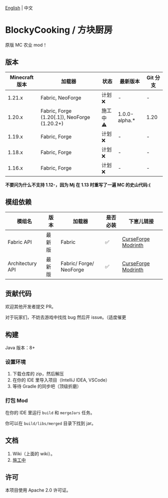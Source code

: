 [English](./README.md) | 中文

# BlockyCooking / 方块厨房
原版 MC 农业 mod！

## 版本
| Minecraft 版本 | 加载器                                          | 状态     | 最新版本          | Git 分支 |
|--------------|----------------------------------------------|--------|---------------|--------|
| 1.21.x       | Fabric, NeoForge                             | 计划 ❌   | -             | -      |
| 1.20.x       | Fabric, Forge (1.20[.1]), NeoForge (1.20.2+) | 施工中 ⚠️ | 1.0.0-alpha.* | 1.20   |
| 1.19.x       | Fabric, Forge                                | 计划 ❌   | -             | -      |
| 1.18.x       | Fabric, Forge                                | 计划 ❌   | -             | -      |
| 1.16.x       | Fabric, Forge                                | 计划 ❌   | -             | -      |

**不要问为什么不支持 1.12-，因为 Mj 在 1.13 时重写了一遍 MC 的史山代码:(**

## 模组依赖

| 模组名              | 版本  | 加载器                     | 是否必装 | 下崽儿链接                                                                                                                             |
|------------------|-----|-------------------------|------|-----------------------------------------------------------------------------------------------------------------------------------|
| Fabric API       | 最新版 | Fabric                  | ✅    | [CurseForge](https://curseforge.com/minecraft/mc-mods/fabric-api) [Modrinth](https://modrinth.com/mods/fabric-api)                |
| Architectury API | 最新版 | Fabric/ Forge/ NeoForge | ✅    | [CurseForge](https://www.curseforge.com/minecraft/mc-mods/architectury-api) [Modrinth](https://modrinth.com/mod/architectury-api) |

## 贡献代码
欢迎其他开发者提交 PR。

对于玩家们，不妨去游戏中找找 bug 然后开 issue。（适度催更

## 构建
Java 版本：8+

### 设置环境
1. 下载仓库的 zip，然后解压
2. 在你的 IDE 里导入项目（IntelliJ IDEA, VSCode）
3. 等待 Gradle 的同步吧（顶级折磨）

### 打包 Mod
在你的 IDE 里运行 `build` 和 `mergeJars` 任务。

你可以在 `build/libs/merged` 目录下找到 jar。

## 文档
1. Wiki（上面的 wiki）。
2. [施工中](https://tcbuildmc.github.io/blockycooking)

## 许可
本项目使用 Apache 2.0 许可证。

